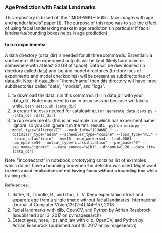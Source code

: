 ### Age Prediction with Facial Landmarks

This repository is based off the "IMDB-WIKI – 500k+ face images with age and gender labels" paper [1]. The purpose of this repo was to see the effect of using facial landmarking masks in age prediction (in particular if facial landmarks/bounding boxes helps in age prediction). 


#### to run experiments:
A data directory (data_dir) is needed for all three commands. Essentially a spot where all the experiment outputs will be kept (likely hard drive or somewhere with at least 20 GB of space). Data will be downloaded (in directory called data) and log and model directories (to store logs of experiments and model checkpoints) will be present as subdirectories of data_dir. 
Note: if data_dir = "/home/name" then this directory will have three subdirectories called "data", "models", and "logs".

1. to download the data, run this command: (fill in data_dir with your data_dir). Note: may need to run in tmux session because will take a while.
    `bash setup.sh [data_dir]`
2. to create the csvs needed for dataloading, run:
    `generate_data_csvs.py --data_dir [data_dir]`
3. to run experiments: (this is an example run which has experiment name 'ignore' so you can ignore it in the final results. 
    ` python main.py --model_type="AlteredVIT" --mask_info="1CHANNEL" --optimizer_type="adam" --scheduler_type="cosine" --loss_type="NLL" --train_data="train" --bs=16 --num_workers=4 --lr=0.0001 --num_epochs=50 --output_type="classification" --pre_mask="0" --exp_name="ignore"  --data_source="wiki" --dropout=0.20 --data_dir=[data_dir]`

Note: "incorrect.txt" in notebook_prototyping contains list of examples which do not have a bounding box when the detector was used. Might want to think about implications of not having faces without a bounding box while training etc.

References:
1. Rothe, R., Timofte, R., and Gool, L. V. Deep expectation ofreal and apparent age from a single image without facial landmarks. International Journal of Computer Vision,126(2-4):144–157, 2018.
2. Facial landmarks with dlib, OpenCV, and Python by Adrian Rosebrock (ppublished april 3, 2017 on pyimagesearch)
3. Detect eyes, nose, lips, and jaw with dlib, OpenCV, and Python by Adrian Rosebrock (published april 10, 2017 on pyimagesearch)